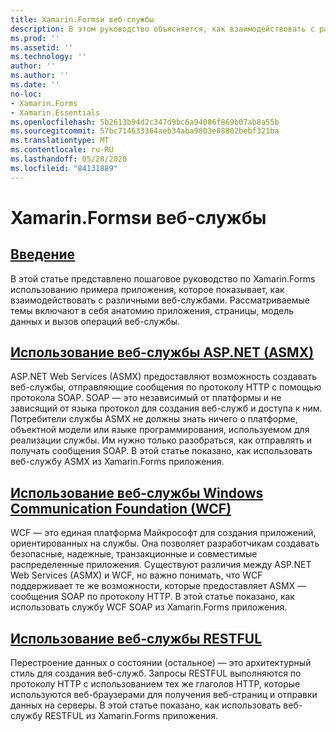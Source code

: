 ```yaml
---
title: Xamarin.Formsи веб-службы
description: В этом руководство объясняется, как взаимодействовать с различными веб-службами для предоставления приложению функций создания, чтения, обновления и удаления (CRUD) Xamarin.Forms . Рассматриваемые темы включают взаимодействие со службами ASMX, службами WCF, службами RESTFUL.
ms.prod: ''
ms.assetid: ''
ms.technology: ''
author: ''
ms.author: ''
ms.date: ''
no-loc:
- Xamarin.Forms
- Xamarin.Essentials
ms.openlocfilehash: 5b2613b94d2c347d9bc6a94086f869b07ab8a55b
ms.sourcegitcommit: 57bc714633364aeb34aba9803e88802bebf321ba
ms.translationtype: MT
ms.contentlocale: ru-RU
ms.lasthandoff: 05/28/2020
ms.locfileid: "84131889"
---
```

# <a name="xamarinforms-and-web-services"></a>Xamarin.Formsи веб-службы

## <a name="introduction"></a>[Введение](introduction.md)

В этой статье представлено пошаговое руководство по Xamarin.Forms использованию примера приложения, которое показывает, как взаимодействовать с различными веб-службами. Рассматриваемые темы включают в себя анатомию приложения, страницы, модель данных и вызов операций веб-службы.

## <a name="consume-an-aspnet-web-service-asmx"></a>[Использование веб-службы ASP.NET (ASMX)](~/xamarin-forms/data-cloud/web-services/asmx.md)

ASP.NET Web Services (ASMX) предоставляют возможность создавать веб-службы, отправляющие сообщения по протоколу HTTP с помощью протокола SOAP. SOAP — это независимый от платформы и не зависящий от языка протокол для создания веб-служб и доступа к ним. Потребители службы ASMX не должны знать ничего о платформе, объектной модели или языке программирования, используемом для реализации службы. Им нужно только разобраться, как отправлять и получать сообщения SOAP. В этой статье показано, как использовать веб-службу ASMX из Xamarin.Forms приложения.

## <a name="consume-a-windows-communication-foundation-wcf-web-service"></a>[Использование веб-службы Windows Communication Foundation (WCF)](~/xamarin-forms/data-cloud/web-services/wcf.md)

WCF — это единая платформа Майкрософт для создания приложений, ориентированных на службы. Она позволяет разработчикам создавать безопасные, надежные, транзакционные и совместимые распределенные приложения. Существуют различия между ASP.NET Web Services (ASMX) и WCF, но важно понимать, что WCF поддерживает те же возможности, которые предоставляет ASMX — сообщения SOAP по протоколу HTTP. В этой статье показано, как использовать службу WCF SOAP из Xamarin.Forms приложения.

## <a name="consume-a-restful-web-service"></a>[Использование веб-службы RESTFUL](~/xamarin-forms/data-cloud/web-services/rest.md)

Перестроение данных о состоянии (остальное) — это архитектурный стиль для создания веб-служб. Запросы RESTFUL выполняются по протоколу HTTP с использованием тех же глаголов HTTP, которые используются веб-браузерами для получения веб-страниц и отправки данных на серверы. В этой статье показано, как использовать веб-службу RESTFUL из Xamarin.Forms приложения.
